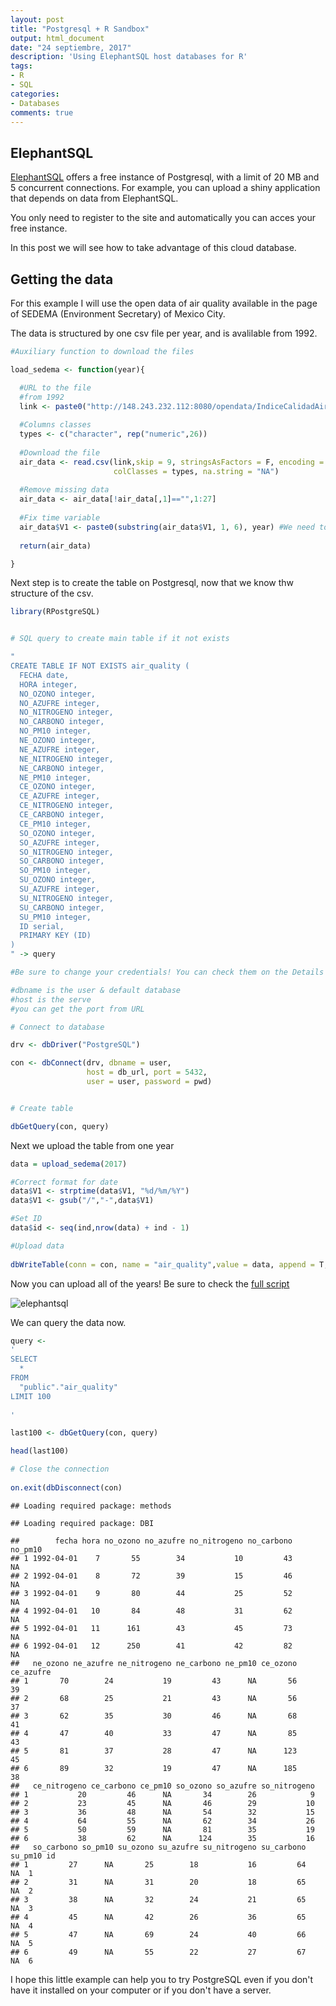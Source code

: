 ```yaml
---
layout: post
title: "Postgresql + R Sandbox"
output: html_document
date: "24 septiembre, 2017"
description: 'Using ElephantSQL host databases for R'
tags:
- R 
- SQL 
categories:
- Databases
comments: true
---
```




## ElephantSQL

[ElephantSQL](https://www.elephantsql.com/) offers a free instance of Postgresql, with a limit of 20 MB and 5 concurrent connections. For example, you can upload a shiny application that depends on data from ElephantSQL.

You only need to register to the site and automatically you can acces your free instance.

In this post we will see how to take advantage of this cloud database.


## Getting the data

For this example I will use the open data of air quality available in the page of SEDEMA (Environment Secretary) of Mexico City.

The data is structured by one csv file per year, and is avalilable from 1992.


```r
#Auxiliary function to download the files

load_sedema <- function(year){

  #URL to the file
  #from 1992
  link <- paste0("http://148.243.232.112:8080/opendata/IndiceCalidadAire/indice_",year,".csv") 
  
  #Columns classes
  types <- c("character", rep("numeric",26))
  
  #Download the file
  air_data <- read.csv(link,skip = 9, stringsAsFactors = F, encoding = "latin1", header = F,
                       colClasses = types, na.string = "NA")
  
  #Remove missing data
  air_data <- air_data[!air_data[,1]=="",1:27]
  
  #Fix time variable
  air_data$V1 <- paste0(substring(air_data$V1, 1, 6), year) #We need to asure that all dates are from the specified year
  
  return(air_data)

}
```

Next step is to create the table on Postgresql, now that we know thw structure of the csv.


```r
library(RPostgreSQL)


# SQL query to create main table if it not exists

"
CREATE TABLE IF NOT EXISTS air_quality (
  FECHA date,  
  HORA integer,
  NO_OZONO integer,
  NO_AZUFRE integer,
  NO_NITROGENO integer,
  NO_CARBONO integer,
  NO_PM10 integer,
  NE_OZONO integer,
  NE_AZUFRE integer,
  NE_NITROGENO integer,
  NE_CARBONO integer,
  NE_PM10 integer,
  CE_OZONO integer,
  CE_AZUFRE integer,
  CE_NITROGENO integer,
  CE_CARBONO integer,
  CE_PM10 integer,
  SO_OZONO integer,
  SO_AZUFRE integer,
  SO_NITROGENO integer,
  SO_CARBONO integer,
  SO_PM10 integer,
  SU_OZONO integer,
  SU_AZUFRE integer,
  SU_NITROGENO integer,
  SU_CARBONO integer,
  SU_PM10 integer,
  ID serial,
  PRIMARY KEY (ID)
)
" -> query

#Be sure to change your credentials! You can check them on the Details window on your ElephantSQL instance!

#dbname is the user & default database
#host is the serve
#you can get the port from URL

# Connect to database

drv <- dbDriver("PostgreSQL")

con <- dbConnect(drv, dbname = user, 
                 host = db_url, port = 5432,
                 user = user, password = pwd)


# Create table

dbGetQuery(con, query)
```

Next we upload the table from one year


```r
data = upload_sedema(2017)

#Correct format for date
data$V1 <- strptime(data$V1, "%d/%m/%Y")
data$V1 <- gsub("/","-",data$V1)

#Set ID
data$id <- seq(ind,nrow(data) + ind - 1)

#Upload data
  
dbWriteTable(conn = con, name = "air_quality",value = data, append = T, row.names = F)
```

Now you can upload all of the years! Be sure to check the [full script](https://github.com/jean9208/Mexico-City-Air-Quality/blob/master/bulk_import.R)

<img src="{{ site.url }}/assets/img/posts/elephantsql.png" title="elephantsql" alt="elephantsql" style="display: block; margin: auto;">

We can query the data now.

```r
query <- 
'
SELECT 
  * 
FROM 
  "public"."air_quality" 
LIMIT 100
  
'

last100 <- dbGetQuery(con, query)

head(last100)

# Close the connection
  
on.exit(dbDisconnect(con)
```


```
## Loading required package: methods
```

```
## Loading required package: DBI
```

```
##        fecha hora no_ozono no_azufre no_nitrogeno no_carbono no_pm10
## 1 1992-04-01    7       55        34           10         43      NA
## 2 1992-04-01    8       72        39           15         46      NA
## 3 1992-04-01    9       80        44           25         52      NA
## 4 1992-04-01   10       84        48           31         62      NA
## 5 1992-04-01   11      161        43           45         73      NA
## 6 1992-04-01   12      250        41           42         82      NA
##   ne_ozono ne_azufre ne_nitrogeno ne_carbono ne_pm10 ce_ozono ce_azufre
## 1       70        24           19         43      NA       56        39
## 2       68        25           21         43      NA       56        37
## 3       62        35           30         46      NA       68        41
## 4       47        40           33         47      NA       85        43
## 5       81        37           28         47      NA      123        45
## 6       89        32           19         47      NA      185        38
##   ce_nitrogeno ce_carbono ce_pm10 so_ozono so_azufre so_nitrogeno
## 1           20         46      NA       34        26            9
## 2           23         45      NA       46        29           10
## 3           36         48      NA       54        32           15
## 4           64         55      NA       62        34           26
## 5           50         59      NA       81        35           19
## 6           38         62      NA      124        35           16
##   so_carbono so_pm10 su_ozono su_azufre su_nitrogeno su_carbono su_pm10 id
## 1         27      NA       25        18           16         64      NA  1
## 2         31      NA       31        20           18         65      NA  2
## 3         38      NA       32        24           21         65      NA  3
## 4         45      NA       42        26           36         65      NA  4
## 5         47      NA       69        24           40         66      NA  5
## 6         49      NA       55        22           27         67      NA  6
```

I hope this little example can help you to try PostgreSQL even if you don't have it installed on your computer or if you don't have a server.
